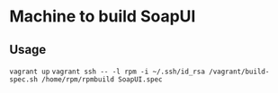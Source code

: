 Machine to build SoapUI
========


Usage
-------
`vagrant up`
`vagrant ssh -- -l rpm -i ~/.ssh/id_rsa /vagrant/build-spec.sh /home/rpm/rpmbuild SoapUI.spec`
